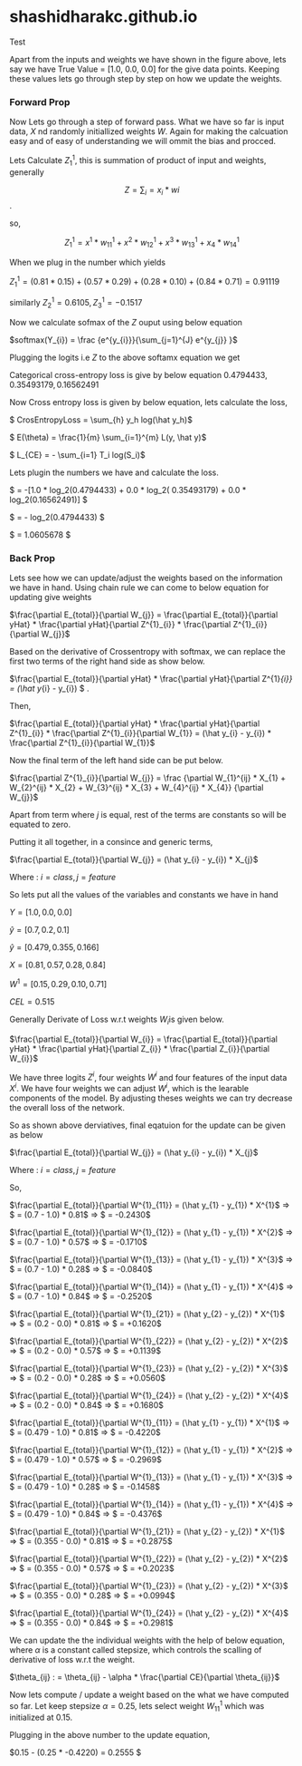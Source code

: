 # shashidharakc.github.io

Test 


Apart from the inputs and weights we have shown in the figure above, lets say we have True Value = [1.0, 0.0, 0.0] for the give data points. Keeping these values lets go through step by step on how we update the weights.

### Forward Prop

Now Lets go through a step of forward pass. What we have so far is input data, $X$ nd randomly initiallized weights $W$. Again for making the calcuation easy and of easy of understanding we will ommit the bias and procced. 

Lets Calculate $Z_{1}^{1}$, this is summation of product of input and weights, generally  

$$Z = \sum_{i} = x_{i}*w{i}$$. 

so, 

$$Z_{1}^{1} = x^{1} * w_{11}^{1} + x^{2} * w_{12}^{1} + x^{3} * w_{13}^{1} + x_{4} * w_{14}^{1}$$

When we plug in the number which yields 

$Z_{1}^{1} = (0.81 * 0.15) + (0.57 * 0.29) + (0.28 * 0.10) + (0.84 * 0.71) = 0.91119$

similarly $Z_{2}^{1} = 0.6105, Z_{3}^{1} = -0.1517$

Now we calculate sofmax of the $Z$ ouput using below equation 

$softmax(Y_{i}) = \frac {e^{y_{i}}}{\sum_{j=1}^{J} e^{y_{j}} }$

Plugging the logits i.e $Z$ to the above softamx equation we get 

Categorical cross-entropy loss is give by below equation $0.4794433, 0.35493179, 0.16562491$

Now Cross entropy loss is given by below equation, lets calculate the loss, 

$ CrosEntropyLoss = \sum_{h} y_h log(\hat y_h)$

$ E(\theta) = \frac{1}{m} \sum_{i=1}^{m} L(y, \hat y)$

$ L_{CE} = - \sum_{i=1} T_i log(S_i)$

Lets plugin the numbers we have and calculate the loss.

$        = -[1.0 * log_2(0.4794433) + 0.0 * log_2( 0.35493179) + 0.0 * log_2(0.16562491)] $

$        = - log_2(0.4794433) $

$        = 1.0605678 $


### Back Prop

Lets see how we can update/adjust the weights based on the information we have in hand. Using chain rule we can come to below equation for updating give weights

$\frac{\partial E_{total}}{\partial W_{j}} = \frac{\partial E_{total}}{\partial yHat} * \frac{\partial yHat}{\partial Z^{1}_{i}} * \frac{\partial Z^{1}_{i}}{\partial W_{j}}$

Based on the derivative of Crossentropy with softmax, we can replace the first two terms of the right hand side as show below.

$\frac{\partial E_{total}}{\partial yHat} * \frac{\partial yHat}{\partial Z^{1}_{i}}  = (\hat y_{i} - y_{i}) $ .

Then, 

$\frac{\partial E_{total}}{\partial yHat} * \frac{\partial yHat}{\partial Z^{1}_{i}} * \frac{\partial Z^{1}_{i}}{\partial W_{1}} = (\hat y_{i} - y_{i}) * \frac{\partial Z^{1}_{i}}{\partial W_{1}}$

Now the final term of the left hand side can be put below.

$\frac{\partial Z^{1}_{i}}{\partial W_{j}} = \frac {\partial W_{1}^{ij} * X_{1} + W_{2}^{ij} * X_{2} + W_{3}^{ij} * X_{3} + W_{4}^{ij} * X_{4}} {\partial W_{j}}$

Apart from term where $j$ is equal, rest of the terms are constants so will be equated to zero. 

Putting it all together, in a consince and generic terms,

$\frac{\partial E_{total}}{\partial W_{j}} = (\hat y_{i} - y_{i}) * X_{j}$

Where : $i = class, j = feature$


So lets put all the values of the variables and constants we have in hand

$Y = [1.0, 0.0, 0.0]$

$\hat y = [0.7, 0.2, 0.1]$ 

$\hat y = [0.479, 0.355, 0.166]$

$X = [0.81, 0.57, 0.28, 0.84]$

$W^{1} = [0.15, 0.29, 0.10, 0.71]$

$CEL = 0.515$





Generally Derivate of Loss w.r.t weights $W_{i}$is given below. 

$\frac{\partial E_{total}}{\partial W_{i}} = \frac{\partial E_{total}}{\partial yHat} * \frac{\partial yHat}{\partial Z_{i}} * \frac{\partial Z_{i}}{\partial W_{i}}$

We have three logits $Z^{i}$, four weights $W^{i}$ and four features of the input data $X^{i}$. 
We have four weights we can adjust $W^{i}$, which is the learable components of the model. By adjusting theses weights we can try decrease the overall loss of the network. 






So as shown above derviatives, final eqatuion for the update can be given as below 

$\frac{\partial E_{total}}{\partial W_{j}} = (\hat y_{i} - y_{i}) * X_{j}$

Where : $i = class, j = feature$

So, 

$\frac{\partial E_{total}}{\partial W^{1}_{11}} = (\hat y_{1} - y_{1}) * X^{1}$ => $ = (0.7 - 1.0) * 0.81$ => $ = -0.2430$

$\frac{\partial E_{total}}{\partial W^{1}_{12}} = (\hat y_{1} - y_{1}) * X^{2}$ => $ = (0.7 - 1.0) * 0.57$ => $ = -0.1710$

$\frac{\partial E_{total}}{\partial W^{1}_{13}} = (\hat y_{1} - y_{1}) * X^{3}$ => $ = (0.7 - 1.0) * 0.28$ => $ = -0.0840$

$\frac{\partial E_{total}}{\partial W^{1}_{14}} = (\hat y_{1} - y_{1}) * X^{4}$ => $ = (0.7 - 1.0) * 0.84$ => $ = -0.2520$


$\frac{\partial E_{total}}{\partial W^{1}_{21}} = (\hat y_{2} - y_{2}) * X^{1}$ => $ = (0.2 - 0.0) * 0.81$ => $ = +0.1620$

$\frac{\partial E_{total}}{\partial W^{1}_{22}} = (\hat y_{2} - y_{2}) * X^{2}$ => $ = (0.2 - 0.0) * 0.57$ => $ = +0.1139$

$\frac{\partial E_{total}}{\partial W^{1}_{23}} = (\hat y_{2} - y_{2}) * X^{3}$ => $ = (0.2 - 0.0) * 0.28$ => $ = +0.0560$

$\frac{\partial E_{total}}{\partial W^{1}_{24}} = (\hat y_{2} - y_{2}) * X^{4}$ => $ = (0.2 - 0.0) * 0.84$ => $ = +0.1680$






$\frac{\partial E_{total}}{\partial W^{1}_{11}} = (\hat y_{1} - y_{1}) * X^{1}$ => $ = (0.479 - 1.0) * 0.81$ => $ = -0.4220$

$\frac{\partial E_{total}}{\partial W^{1}_{12}} = (\hat y_{1} - y_{1}) * X^{2}$ => $ = (0.479 - 1.0) * 0.57$ => $ = -0.2969$

$\frac{\partial E_{total}}{\partial W^{1}_{13}} = (\hat y_{1} - y_{1}) * X^{3}$ => $ = (0.479 - 1.0) * 0.28$ => $ = -0.1458$

$\frac{\partial E_{total}}{\partial W^{1}_{14}} = (\hat y_{1} - y_{1}) * X^{4}$ => $ = (0.479 - 1.0) * 0.84$ => $ = -0.4376$


$\frac{\partial E_{total}}{\partial W^{1}_{21}} = (\hat y_{2} - y_{2}) * X^{1}$ => $ = (0.355 - 0.0) * 0.81$ => $ = +0.2875$

$\frac{\partial E_{total}}{\partial W^{1}_{22}} = (\hat y_{2} - y_{2}) * X^{2}$ => $ = (0.355 - 0.0) * 0.57$ => $ = +0.2023$

$\frac{\partial E_{total}}{\partial W^{1}_{23}} = (\hat y_{2} - y_{2}) * X^{3}$ => $ = (0.355 - 0.0) * 0.28$ => $ = +0.0994$

$\frac{\partial E_{total}}{\partial W^{1}_{24}} = (\hat y_{2} - y_{2}) * X^{4}$ => $ = (0.355 - 0.0) * 0.84$ => $ = +0.2981$






We can update the the individual weights with the help of below equation, where $\alpha$ is a constant called stepsize, which controls the scalling of derivative of loss w.r.t the weight.

$\theta_{ij} : = \theta_{ij} - \alpha * \frac{\partial CE}{\partial \theta_{ij}}$

Now lets compute / update a weight based on the what we have computed so far. Let keep stepsize $\alpha = 0.25$, lets select weight $W_{11}^{1}$ which was initialized at $0.15$. 

Plugging in the above number to the update equation, 

$0.15 - (0.25 * -0.4220) = 0.2555 $ 


